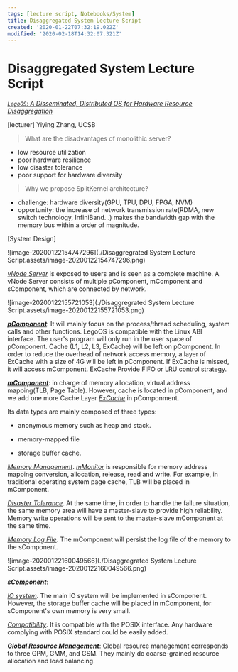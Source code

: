 ```yaml
---
tags: [lecture script, Notebooks/System]
title: Disaggregated System Lecture Script
created: '2020-01-22T07:32:19.022Z'
modified: '2020-02-18T14:32:07.321Z'
---
```


# Disaggregated System Lecture Script



*<u>`LegoOS`: A Disseminated, Distributed OS for Hardware Resource Disaggregation</u>*

[lecturer] Yiying Zhang, UCSB

> What are the disadvantages of monolithic server?

- low resource utilization
- poor hardware resilience
- low disaster tolerance
- poor support for hardware diversity

> Why we propose SplitKernel architecture?

- challenge: hardware diversity(GPU, TPU, DPU, FPGA, NVM)
- opportunity: the increase of network transmission rate(RDMA, new switch technology, InfiniBand…) makes the bandwidth gap with the memory bus within a order of magnitude.

[System Design]

![image-20200122154747296](./Disaggregrated System Lecture Script.assets/image-20200122154747296.png)

*<u>vNode Server</u>* is exposed to users and is seen as a complete machine. A vNode Server consists of multiple pComponent, mComponent and sComponent, which are connected by network.

![image-20200122155721053](./Disaggregrated System Lecture Script.assets/image-20200122155721053.png)

**<u>*pComponent*</u>**: It will mainly focus on the process/thread scheduling, system calls and other functions. LegoOS is compatible with the Linux ABI interface. The user's program will only run in the user space of pComponent. Cache (L1, L2, L3, ExCache) will be left on pComponent. In order to reduce the overhead of network access memory, a layer of ExCache with a size of 4G will be left in pComponent. If ExCache is missed, it will access mComponent. ExCache Provide FIFO or LRU control strategy.

**<u>*mComponent*</u>**: in charge of memory allocation, virtual address mapping(TLB, Page Table). However, cache is located in pComponent, and we add one more Cache Layer <u>*ExCache*</u> in pComponment.

Its data types are mainly composed of three types: 

- anonymous memory such as heap and stack.

-  memory-mapped file

- storage buffer cache. 

<u>*Memory Management*</u>. *<u>mMonitor</u>* is responsible for memory address mapping conversion, allocation, release, read and write. For example, in traditional operating system page cache, TLB will be placed in mComponent. 

<u>*Disaster Tolerance*</u>. At the same time, in order to handle the failure situation, the same memory area will have a master-slave to provide high reliability. Memory write operations will be sent to the master-slave mComponent at the same time.

<u>*Memory Log File*</u>. The mComponent will persist the log file of the memory to the sComponent.

![image-20200122160049566](./Disaggregrated System Lecture Script.assets/image-20200122160049566.png)

***<u>sComponent</u>***:

<u>*IO system*</u>. The main IO system will be implemented in sComponent. However, the storage buffer cache will be placed in mComponent, for sComponent's own memory is very small.

<u>*Compatibility*</u>. It is compatible with the POSIX interface. Any hardware complying with POSIX standard could be easily added.

***<u>Global Resource Management*</u>**: Global resource management corresponds to three GPM, GMM, and GSM. They mainly do coarse-grained resource allocation and load balancing.

